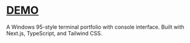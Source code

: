# [DEMO](https://portfolioconsole.vercel.app/)

A Windows 95-style terminal portfolio with console interface. Built with Next.js, TypeScript, and Tailwind CSS.
